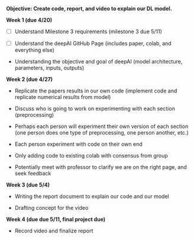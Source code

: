 **Objective: Create code, report, and video to explain our DL model.**

**Week 1 (due 4/20)**

- [ ] Understand Milestone 3 requirements (milestone 3 due 5/11)

- [ ] Understand the deepAI GitHub Page (includes paper, colab, and everything else) 

- Understanding the objective and goal of deepAI (model architecture, parameters, inputs, outputs)

**Week 2 (due 4/27)**

- Replicate the papers results in our own code (implement code and replicate numerical results from model) 

- Discuss who is going to work on experimenting with each section (preprocessing) 

- Perhaps each person will experiment their own version of each section (one person does one type of preprocessing, one person another, etc.) 

- Each person experiment with code on their own end

- Only adding code to existing colab with consensus from group 

- Potentially meet with professor to clarify we are on the right page, and seek feedback

**Week 3 (due 5/4)**

- Writing the report document to explain our code and our model

- Drafting concept for the video

**Week 4 (due due 5/11, final project due)**

- Record video and finalize report
